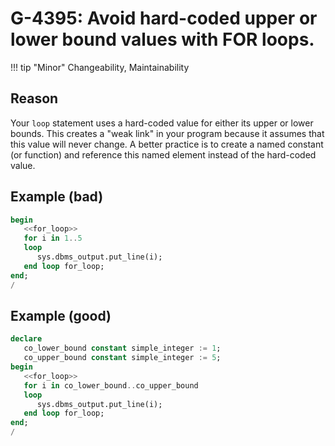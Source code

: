 # G-4395: Avoid hard-coded upper or lower bound values with FOR loops.

!!! tip "Minor"
    Changeability, Maintainability

## Reason

Your `loop` statement uses a hard-coded value for either its upper or lower bounds. This creates a "weak link" in your program because it assumes that this value will never change. A better practice is to create a named constant (or function) and reference this named element instead of the hard-coded value.

## Example (bad)

``` sql hl_lines="3"
begin
   <<for_loop>>
   for i in 1..5
   loop
      sys.dbms_output.put_line(i);
   end loop for_loop;
end;
/
```

## Example (good)

``` sql hl_lines="6"
declare
   co_lower_bound constant simple_integer := 1;
   co_upper_bound constant simple_integer := 5;
begin
   <<for_loop>>
   for i in co_lower_bound..co_upper_bound
   loop
      sys.dbms_output.put_line(i);
   end loop for_loop;
end;
/
```